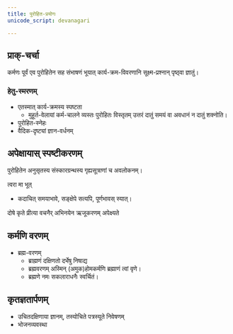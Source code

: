 ```yaml
---
title: पुरोहित-प्रयोगः
unicode_script: devanagari

---
```


## प्राक्-चर्चा
कर्मणः पूर्वं एव पुरोहितेन सह संभाषणं भूयात् कार्य-क्रम-विवरणानि सूक्ष्म-प्रश्नान् पृष्ठ्वा ज्ञातुं।

### हेतु-स्मरणम्

- एतस्मात् कार्य-क्रमस्य स्पष्टता
  - मुहूर्त-वेलायां कर्म-चालने व्यस्तः पुरोहितः विस्तृतम् उत्तरं दातुं समयं वा अवधानं न दातुं शक्नोति।
- पुरोहित-स्नेहः
- वैदिक-दृष्ट्यां ज्ञान-वर्धनम्


## अपेक्षायास् स्पष्टीकरणम्

पुरोहितेन अनुसृतस्य संस्कारग्रन्थस्य गृह्यसूत्राणां च अवलोकनम्।

त्वरा मा भूत्
- कदाचित् समयाभावे, सङ्क्षेपे सत्यपि, पूर्णभावस् स्यात्।

दोषे कृते प्रीत्या वचनैर् अभिनयेन ऋजूकरणम् अपेक्ष्यते

## कर्मणि वरणम्

- ब्रह्म-वरणम्
  -  ब्राह्मणं दक्षिणतो दर्भेषु निषाद्य
  - ब्रह्मवरणम् अस्मिन् (अमुक)होमकर्मणि ब्रह्माणं त्वां वृणे।  
  - ब्रह्मणे नमः सकलाराधनैः स्वर्चितं।

## कृतज्ञतार्पणम्

- उचितदक्षिणाया ज्ञानम्, तस्योचिते पत्रस्यूते निवेषणम्
- भोजनव्यवस्था
